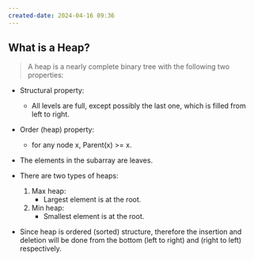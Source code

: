 ```yaml
---
created-date: 2024-04-16 09:36
---
```


## What is a Heap?
> A heap is a nearly complete binary tree with the following two properties:
- Structural property:
	- All levels are full, except possibly the last one, which is filled from left to right.
- Order (heap) property:
	- for any node x, Parent(x) >= x. 

- The elements in the subarray are leaves.
- There are two types of heaps:
	1. Max heap:
		- Largest element is at the root.
	2. Min heap:
		- Smallest element is at the root.
- Since heap is ordered (sorted) structure, therefore the insertion and deletion will be done from the bottom (left to right) and (right to left) respectively.

